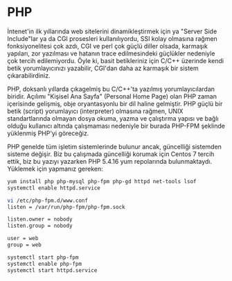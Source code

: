 # PHP

İntenet'in ilk yıllarında web sitelerini dinamikleştirmek için ya "Server Side Include"lar ya da CGI prosesleri kullanılıyordu, SSI kolay olmasına rağmen fonksiyonelitesi çok azdı, CGI ve perl çok güçlü diller olsada, karmaşık yapıları, zor yazılması ve hatanın trace edilmesindeki güçlükler nedeniyle çok tercih edilemiyordu. Öyle ki, basit betikleriniz için C/C++ üzerinde kendi betik yorumlayıcınızı yazabilir, CGI'dan daha az karmaşık bir sistem çıkarabilirdiniz.

PHP, doksanlı yıllarda çıkagelmiş bu C/C++'ta yazılmış yorumlayıcılardan biridir. Açılımı "Kişisel Ana Sayfa" (Personal Home Page) olan PHP zaman içerisinde gelişmiş, obje oryantasyonlu bir dil haline gelmiştir.
PHP güçlü bir betik (script) yorumlayıcı (interpreter) olmasına rağmen, UNIX standartlarında olmayan dosya okuma, yazma ve çalıştırma yapısı ve bağlı olduğu kullanıcı altında çalışmaması nedeniyle bir burada PHP-FPM şeklinde yüklenmiş PHP'yi göreceğiz.

PHP genelde tüm işletim sistemlerinde bulunur ancak, güncelliği sistemden sisteme değişir. Biz bu çalışmada güncelliği korumak için Centos 7 tercih ettik, biz bu yazıyı yazarken PHP 5.4.16 yum repolarında bulunmaktaydı. Yüklemek için yapmanız gereken:

```bash
yum install php php-mysql php-fpm php-gd httpd net-tools lsof
systemctl enable httpd.service

``` 

```bash
vi /etc/php-fpm.d/www.conf
listen = /var/run/php-fpm/php-fpm.sock

listen.owner = nobody
listen.group = nobody

user = web
group = web
```

```bash
systemctl start php-fpm
systemctl enable php-fpm
systemctl start httpd.service
```


